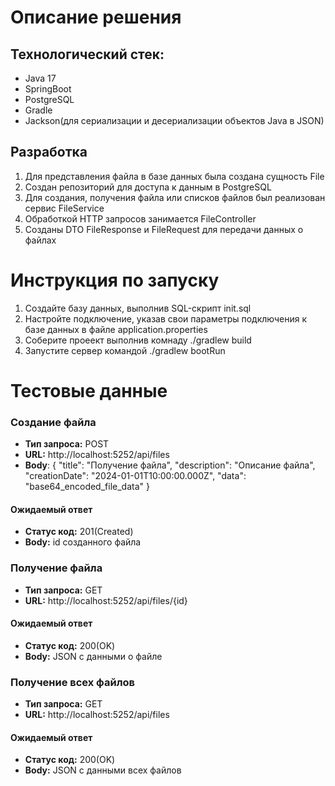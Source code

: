 # **Описание решения**

## Технологический стек:
+ Java 17
+ SpringBoot
+ PostgreSQL
+ Gradle
+ Jackson(для сериализации и десериализации объектов Java в JSON)
## Разработка
1. Для представления файла в базе данных была создана сущность File
2. Создан репозиторий для доступа к данным в PostgreSQL
3. Для создания, получения файла или списков файлов был реализован сервис FileService
4. Обработкой HTTP запросов занимается FileController
5. Созданы DTO FileResponse и FileRequest для передачи данных о файлах

# **Инструкция по запуску**
1. Создайте базу данных, выполнив SQL-скрипт init.sql
2. Настройте подключение, указав свои параметры подключения к базе данных в файле application.properties
3. Соберите проеект выполнив комнаду ./gradlew build
4. Запустите сервер командой ./gradlew bootRun

# **Тестовые данные**
### Создание файла
+ **Тип запроса:** POST
+ **URL:** http://localhost:5252/api/files
+ **Body**:
{
"title": "Получение файла",
"description": "Описание файла",
"creationDate": "2024-01-01T10:00:00.000Z",
"data": "base64_encoded_file_data"
}
#### Ожидаемый ответ
+ **Статус код:** 201(Created)
+ **Body:**  id созданного файла

### Получение файла
+ **Тип запроса:** GET
+ **URL:** http://localhost:5252/api/files/{id}

#### Ожидаемый ответ
+ **Статус код:** 200(OK)
+ **Body:**  JSON с данными о файле

### Получение всех файлов
+ **Тип запроса:** GET
+ **URL:** http://localhost:5252/api/files

#### Ожидаемый ответ
+ **Статус код:** 200(OK)
+ **Body:** JSON с данными всех файлов 